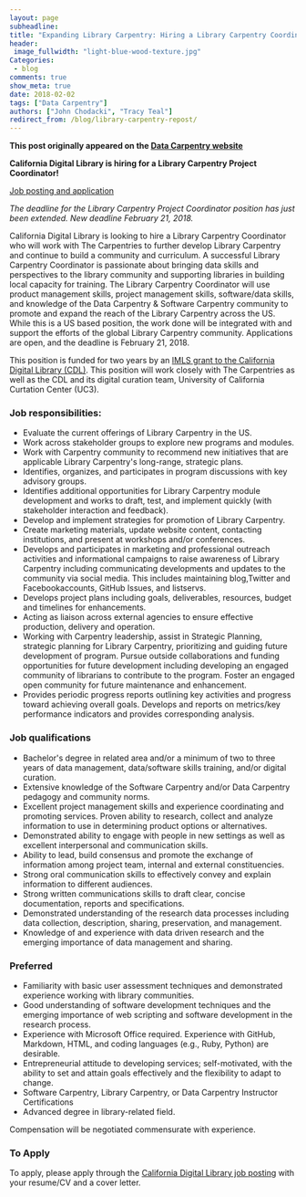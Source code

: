 ```yaml
---
layout: page
subheadline:
title: "Expanding Library Carpentry: Hiring a Library Carpentry Coordinator"
header:
 image_fullwidth: "light-blue-wood-texture.jpg"
Categories:
 - blog
comments: true
show_meta: true
date: 2018-02-02
tags: ["Data Carpentry"]
authors: ["John Chodacki", "Tracy Teal"]
redirect_from: /blog/library-carpentry-repost/
--- 
```


**This post originally appeared on the [Data Carpentry website](https://datacarpentry.org)**

**California Digital Library is hiring for a Library Carpentry Project Coordinator!**

[Job posting and application](https://jobs.ucop.edu/applicants/Central?quickFind=60770)

*The deadline for the Library Carpentry Project Coordinator position has just been extended. New deadline February 21, 2018.*

California Digital Library is looking to hire a Library Carpentry Coordinator who will work with The Carpentries to further develop Library Carpentry and continue to build a community and curriculum. A successful Library Carpentry Coordinator is passionate about bringing data skills and perspectives to the library community and supporting libraries in building local capacity for training. The Library Carpentry Coordinator will use product management skills, project management skills, software/data skills, and knowledge of the Data Carpentry & Software Carpentry community to promote and expand the reach of the Library Carpentry across the US. While this is a US based position, the work done will be integrated with and support the efforts of the global Library Carpentry community.
Applications are open, and the deadline is February 21, 2018.

This position is funded for two years by an [IMLS grant to the California Digital Library (CDL)](http://uc3.cdlib.org/2017/11/06/skills-training-for-librarians-expanding-library-carpentry/). This position will work closely with The Carpentries as well as the CDL and its digital curation team, University of California Curtation Center (UC3).

### Job responsibilities:

- Evaluate the current offerings of Library Carpentry in the US.
- Work across stakeholder groups to explore new programs and modules.
- Work with Carpentry community to recommend new initiatives that are applicable Library Carpentry's long-range, strategic plans.
- Identifies, organizes, and participates in program discussions with key advisory groups.
- Identifies additional opportunities for Library Carpentry module development and works to draft, test, and implement quickly (with stakeholder interaction and
feedback).
- Develop and implement strategies for promotion of Library Carpentry.
- Create marketing materials, update website content, contacting institutions, and present at workshops and/or conferences.
- Develops and participates in marketing and professional outreach activities and informational campaigns to raise awareness of Library Carpentry including communicating developments and updates to the community via social media. This includes maintaining blog,Twitter and Facebookaccounts, GitHub Issues, and listservs.
- Develops project plans including goals, deliverables, resources, budget and timelines for enhancements.
- Acting as liaison across external agencies to ensure effective production, delivery and operation.
- Working with Carpentry leadership, assist in Strategic Planning, strategic planning for Library Carpentry, prioritizing and guiding future development of program. Pursue outside collaborations and funding opportunities for future development including developing an engaged community of librarians to contribute to the program. Foster an engaged open community for future maintenance and enhancement.
- Provides periodic progress reports outlining key activities and progress toward achieving overall goals. Develops and reports on metrics/key performance indicators and provides corresponding analysis.

### Job qualifications

- Bachelor's degree in related area and/or a minimum of two to three years of data management, data/software skills training, and/or digital curation.
- Extensive knowledge of the Software Carpentry and/or Data Carpentry pedagogy and community norms.
- Excellent project management skills and experience coordinating and promoting services. Proven ability to research, collect and analyze information to use in determining product options or alternatives.
- Demonstrated ability to engage with people in new settings as well as excellent interpersonal and communication skills.
- Ability to lead, build consensus and promote the exchange of information among project team, internal and external constituencies.
- Strong oral communication skills to effectively convey and explain information to different audiences.
- Strong written communications skills to draft clear, concise documentation, reports and specifications.
- Demonstrated understanding of the research data processes including data collection, description, sharing, preservation, and management.
- Knowledge of and experience with data driven research and the emerging importance of data management and sharing.

### Preferred

- Familiarity with basic user assessment techniques and demonstrated experience working with library communities.
- Good understanding of software development techniques and the emerging importance of web scripting and software development in the research process.
- Experience with Microsoft Office required. Experience with GitHub, Markdown, HTML, and coding languages (e.g., Ruby, Python) are desirable.
- Entrepreneurial attitude to developing services; self-motivated, with the ability to set and attain goals effectively and the flexibility to adapt to change.
- Software Carpentry, Library Carpentry, or Data Carpentry Instructor Certifications
- Advanced degree in library-related field.

Compensation will be negotiated commensurate with experience.

### To Apply

To apply, please apply through the [California Digital Library job posting](https://jobs.ucop.edu/applicants/Central?quickFind=60770) with your resume/CV and a cover letter.
